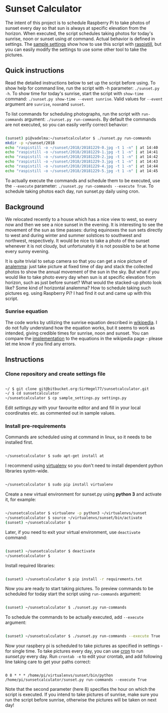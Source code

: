 # Sunset Calculator
The intent of this project is to schedule Raspberry Pi to take photos of sunset every day so that sun is always at specific elevation from the horizon. When executed, the script schedules taking photos for today's sunrise, noon or sunset using _at_ command. Actual behavior is defined in settings. The [sample settings](https://bitbucket.org/SirHegel77/sunsetcalculator/src/master/sample_settings.py) show how to use this script with [raspistill](https://www.raspberrypi.org/documentation/usage/camera/raspicam/raspistill.md), but you can easily modify the settings to use some other tool to take the pictures.
## Quick instructions
Read the detailed instructions below to set up the script before using. To show help for command line, run the script with -h parameter: `./sunset.py -h`. To show time for today's sunrise, start the script with `show-time` command: `./sunset.py show-time --event sunrise`. Valid values for `--event` argument are `sunrise`, `noon`and `sunset`.

To list commands for scheduling photographs, run the script with `run-commands` argument: `./sunset.py run-commands`. By default the commands are not executed, so you can easily verify correct behavior:


```bash

(sunset) pi@vadelma:~/sunsetcalculator $ ./sunset.py run-commands
mkdir -p ~/sunset/2018
echo "raspistill -o ~/sunset/2018/20181229-0.jpg -t 1 -n" | at 14:40
echo "raspistill -o ~/sunset/2018/20181229-1.jpg -t 1 -n" | at 14:41
echo "raspistill -o ~/sunset/2018/20181229-2.jpg -t 1 -n" | at 14:42
echo "raspistill -o ~/sunset/2018/20181229-3.jpg -t 1 -n" | at 14:43
echo "raspistill -o ~/sunset/2018/20181229-4.jpg -t 1 -n" | at 14:44
echo "raspistill -o ~/sunset/2018/20181229-5.jpg -t 1 -n" | at 14:45
```
To actually execute the commands and schedule them to be executed, use the `--execute` parameter: `./sunset.py run-commands --execute True`. To schedule taking photos each day, run sunset.py daily using cron.

## Background
We relocated recently to a house which has a nice view to west, so every now and then we see a nice sunset in the evening. It is interesting to see the movement of the sun as time passes: during equinoxes the sun sets directly to west and during winter and summer solstices to southwest and northwest, respectively. It would be nice to take a photo of the sunset whenever it is not cloudy, but unfortunately it is not possible to be at home every sunny evening.

It is quite trivial to setup camera so that you can get a nice picture of [analemma](https://www.google.com/search?q=analemma&source=lnms&tbm=isch): just take picture at fixed time of day and stack the collected photos to show the annual movement of the sun in the sky. But what if you would like to take photo every day when sun is at specific elevation from horizon, such as just before sunset? What would the stacked-up photo look like? Some kind of horizontal analemma? How to schedule taking such pictures eg. using Raspberry Pi? I had find it out and came up with this script.

### Sunrise equation
The code works by utilizing the sunrise equation described in [wikipedia](https://en.m.wikipedia.org/wiki/Sunrise_equation). I do not fully understand how the equation works, but it seems to work as intended, giving credible times for sunrise, noon and sunset. You can compare the [implementation](https://bitbucket.org/SirHegel77/sunsetcalculator/src/master/calc.py) to the equations in the wikipedia page - please let me know if you find any errors.


## Instructions
### Clone repository and create settings file


```bash

~/ $ git clone git@bitbucket.org:SirHegel77/sunsetcalculator.git
~/ $ cd sunsetcalculator
~/sunsetcalculator $ cp sample_settings.py settings.py
```

Edit _settings.py_ with your favourite editor and and fill in your local coordinates etc. as commented out in sample values.

### Install pre-requirements
Commands are scheduled using at command in linux, so it needs to be installed first.


```bash

~/sunsetcalculator $ sudo apt-get install at 
```

I recommend using [virtualenv](https://virtualenv.pypa.io/en/latest/) so you don't need to install dependent python libraries systm-wide. 


```bash

~/sunsetcalculator $ sudo pip install virtualenv
```

Create a new virtual environment for sunset.py using __python 3__ and activate it, for example:


```bash

~/sunsetcalculator $ virtualenv -p python3 ~/virtualenvs/sunset
~/sunsetcalculator $ source ~/virtualenvs/sunset/bin/activate
(sunset) ~/sunsetcalculator $
```

Later, if you need to exit your virtual environment, use `deactivate` command:


```bash

(sunset) ~/sunsetcalculator $ deactivate
~/sunsetcalculator $ 
```

Install required libraries:


```bash

(sunset) ~/sunsetcalculator $ pip install -r requirements.txt 
```

Now you are ready to start taking pictures. To preview commands to be scheduled for today start the script using `run-commands` argument:  
  
  
```bash

(sunset) ~/sunsetcalculator $ ./sunset.py run-commands
```

To schedule the commands to be actually executed, add `--execute` argument:


```bash

(sunset) ~/sunsetcalculator $ ./sunset.py run-commands --execute True
```

Now your raspbery pi is scheduled to take pictures as specified in settings - for single time. To take pictures every day, you can use [cron](https://linuxconfig.org/linux-crontab-reference-guide) to run _sunset.py_ every day. Run `crontab -e` to edit your crontab, and add following line taking care to get your paths correct:


```

0 8 * * * /home/pi/virtualenvs/sunset/bin/python /home/pi/sunsetcalculator/sunset.py run-commands --execute True
```

Note that the second parameter (here 8) specifies the hour on which the script is executed. If you intend to take pictures of sunrise, make sure you run the script before sunrise, otherwise the pictures will be taken on next day! 
